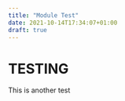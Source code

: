 ```yaml
---
title: "Module Test"
date: 2021-10-14T17:34:07+01:00
draft: true
---
```


# TESTING

This is another test
